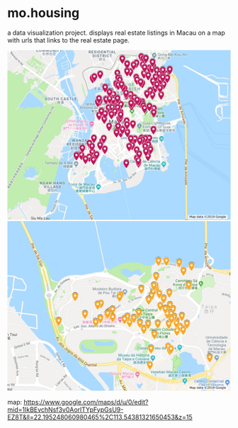 # mo.housing
a data visualization project.
displays real estate listings in Macau on a map with urls that links to the real estate page.

![alt text](https://github.com/oysteryeagle/mo.housing/blob/master/mapimage.jpg)
![alt text](https://github.com/oysteryeagle/mo.housing/blob/master/Taipa.jpg)

map: https://www.google.com/maps/d/u/0/edit?mid=1IkBEvchNsf3v0AorlTYpFypGsU9-EZ8T&ll=22.195248060980465%2C113.54381321650453&z=15
